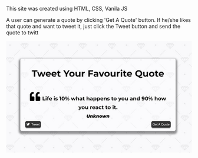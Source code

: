 This site was created using HTML, CSS, Vanila JS

A user can generate a quote by clicking 'Get A Quote' button. If he/she likes that quote and want to tweet it, just click the Tweet button and send the quote to twitt

![Screenshot](https://github.com/nguyen-graykhoa/Tweet-A-Quote/blob/Main/Tweet-a-quote.JPG)
